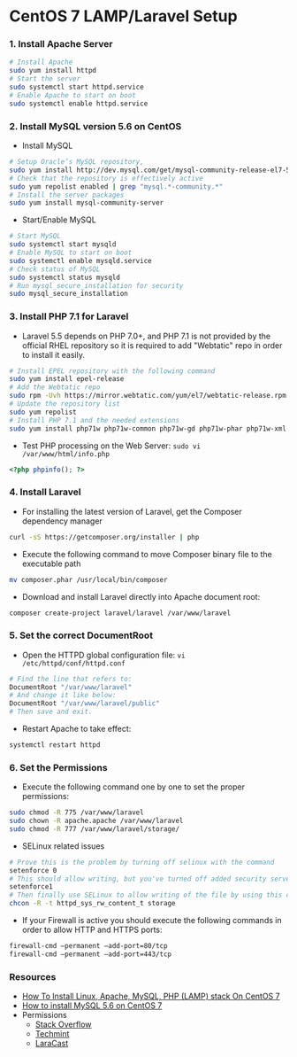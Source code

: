 # CentOS 7 LAMP/Laravel Setup


### 1. Install Apache Server

```bash
# Install Apache
sudo yum install httpd
# Start the server
sudo systemctl start httpd.service
# Enable Apache to start on boot
sudo systemctl enable httpd.service
```



### 2. Install MySQL version 5.6 on CentOS

* Install MySQL
```bash
# Setup Oracle’s MySQL repository,
sudo yum install http://dev.mysql.com/get/mysql-community-release-el7-5.noarch.rpm
# Check that the repository is effectively active
sudo yum repolist enabled | grep "mysql.*-community.*"
# Install the server packages
sudo yum install mysql-community-server
```

* Start/Enable MySQL
```bash
# Start MySQL
sudo systemctl start mysqld
# Enable MySQL to start on boot
sudo systemctl enable mysqld.service
# Check status of MySQL
sudo systemctl status mysqld
# Run mysql_secure_installation for security
sudo mysql_secure_installation
```



### 3. Install PHP 7.1 for Laravel

* Laravel 5.5 depends on PHP 7.0+, and PHP 7.1 is not provided by the official RHEL repository so it is required to add "Webtatic" repo in order to install it easily.
```bash
# Install EPEL repository with the following command
sudo yum install epel-release
# Add the Webtatic repo
sudo rpm -Uvh https://mirror.webtatic.com/yum/el7/webtatic-release.rpm
# Update the repository list
sudo yum repolist
# Install PHP 7.1 and the needed extensions
sudo yum install php71w php71w-common php71w-gd php71w-phar php71w-xml php71w-cli php71w-mbstring php71w-tokenizer php71w-openssl php71w-pdo
```

* Test PHP processing on the Web Server: `sudo vi /var/www/html/info.php`
```php
<?php phpinfo(); ?>
```



### 4. Install Laravel

* For installing the latest version of Laravel, get the Composer dependency manager
```bash
curl -sS https://getcomposer.org/installer | php
```

* Execute the following command to move Composer binary file to the executable path
```bash
mv composer.phar /usr/local/bin/composer
```

* Download and install Laravel directly into Apache document root:
```bash
composer create-project laravel/laravel /var/www/laravel
```



### 5. Set the correct DocumentRoot

* Open the HTTPD global configuration file: `vi /etc/httpd/conf/httpd.conf`
```bash
# Find the line that refers to:
DocumentRoot "/var/www/laravel"
# And change it like below:
DocumentRoot "/var/www/laravel/public"
# Then save and exit.
```

* Restart Apache to take effect:
```bash
systemctl restart httpd
```



### 6. Set the Permissions

* Execute the following command one by one to set the proper permissions:
```bash
sudo chmod -R 775 /var/www/laravel
sudo chown -R apache.apache /var/www/laravel
sudo chmod -R 777 /var/www/laravel/storage/
```

* SELinux related issues
```bash
# Prove this is the problem by turning off selinux with the command
setenforce 0
# This should allow writing, but you've turned off added security server-wide. That's bad. Turn SELinux back
setenforce1
# Then finally use SELinux to allow writing of the file by using this command
chcon -R -t httpd_sys_rw_content_t storage
```

* If your Firewall is active you should execute the following commands in order to allow HTTP and HTTPS ports:
```bash
firewall-cmd –permanent –add-port=80/tcp
firewall-cmd –permanent –add-port=443/tcp
```



### Resources
* [How To Install Linux, Apache, MySQL, PHP (LAMP) stack On CentOS 7](https://www.digitalocean.com/community/tutorials/how-to-install-linux-apache-mysql-php-lamp-stack-on-centos-7)
* [How to install MySQL 5.6 on CentOS 7](https://dbahire.com/how-to-install-mysql-5-6-on-centos-7/)
* Permissions
  - [Stack Overflow](https://stackoverflow.com/questions/37257975/permissions-issue-with-laravel-on-centos)
  - [Techmint](https://www.tecmint.com/install-laravel-in-centos/)
  - [LaraCast](https://laracasts.com/discuss/channels/laravel/laravel5-gives-blank-page-with-500-status-code-on-apache-fedora22/replies/98874)
